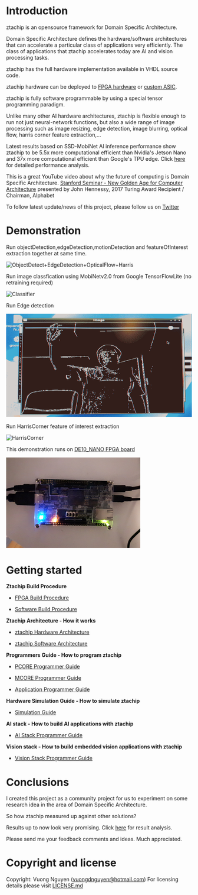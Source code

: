 # Introduction

ztachip is an opensource framework for Domain Specific Architecture. 

Domain Specific Architecture defines the hardware/software architectures that can accelerate a particular class of applications very efficiently. The class of applications that ztachip accelerates today are AI and vision processing tasks.

ztachip has the full hardware implementation available in VHDL source code.

ztachip hardware can be deployed to [FPGA hardware](https://en.wikipedia.org/wiki/Field-programmable_gate_array) or [custom ASIC](https://en.wikipedia.org/wiki/Application-specific_integrated_circuit).

ztachip is fully software programmable by using a special tensor programming paradigm. 

Unlike many other AI hardware architectures, ztachip is flexible enough to run not just neural-network functions, but also a wide range of image processing such as image resizing, edge detection, image blurring, optical flow, harris corner feature extraction,...  

Latest results based on SSD-MobiNet AI inference performance show ztachip to be 5.5x more computational efficient than Nvidia's Jetson Nano and 37x more computational efficient than Google's TPU edge. Click [here](https://github.com/ztachip/ztachip/blob/master/Documentation/conclusion.md) for detailed performance analysis. 

This is a great YouTube video about why the future of computing is Domain Specific Architecture. [Stanford Seminar - New Golden Age for Computer Architecture](https://www.youtube.com/watch?v=bfPV4x-HrUI&t=115s) presented by John Hennessy, 2017 Turing Award Recipient / Chairman, Alphabet 

To follow latest update/news of this project, please follow us on [Twitter](https://twitter.com/ztachip)

# Demonstration 


Run objectDetection,edgeDetection,motionDetection and featureOfInterest extraction together at same time.

![ObjectDetect+EdgeDetection+OpticalFlow+Harris](Documentation/images/all.gif)

Run image classfication using MobiNetv2.0 from Google TensorFlowLite (no retraining required)

![Classifier](Documentation/images/classifier.gif)

Run Edge detection

![Edge detection](Documentation/images/edge_detect.gif)

Run HarrisCorner feature of interest extraction

![HarrisCorner](Documentation/images/harris_corner.gif)

This demonstration runs on [DE10_NANO FPGA board](https://www.terasic.com.tw/cgi-bin/page/archive.pl?Language=English&CategoryNo=165&No=1046)

![FPGA board](Documentation/images/de10_nano.png)

# Getting started 

**Ztachip Build Procedure**

   - [FPGA Build Procedure](https://github.com/ztachip/ztachip/blob/master/Documentation/HardwareBuildProcedure.md)

   - [Software Build Procedure](https://github.com/ztachip/ztachip/blob/master/Documentation/BuildProcedure.md)

**Ztachip Architecture - How it works**

   - [ztachip Hardware Architecture](https://github.com/ztachip/ztachip/blob/master/Documentation/HardwareArchitecture.md)

   - [ztachip Software Architecture](https://github.com/ztachip/ztachip/blob/master/Documentation/SoftwareArchitecture.md)

**Programmers Guide - How to program ztachip**

   - [PCORE Programmer Guide](https://github.com/ztachip/ztachip/blob/master/Documentation/pcore_programmer_guide.md)

   - [MCORE Programmer Guide](https://github.com/ztachip/ztachip/blob/master/Documentation/mcore_programmer_guide.md)

   - [Application Programmer Guide](https://github.com/ztachip/ztachip/blob/master/Documentation/app_programmer_guide.md)

**Hardware Simulation Guide - How to simulate ztachip**

   - [Simulation Guide](https://github.com/ztachip/ztachip/blob/master/Documentation/simulation_guide.md)

**AI stack - How to build AI applications with ztachip**

   - [AI Stack Programmer Guide](https://github.com/ztachip/ztachip/blob/master/Documentation/ai_programmer_guide.md)

**Vision stack - How to build embedded vision applications with ztachip**

   - [Vision Stack Programmer Guide](https://github.com/ztachip/ztachip/blob/master/Documentation/vision_programer_guide.md)

# Conclusions

I created this project as a community project for us to experiment on some research idea in the area of Domain Specific Architecture.

So how ztachip measured up against other solutions? 

Results up to now look very promising. Click [here](https://github.com/ztachip/ztachip/blob/master/Documentation/conclusion.md) for result analysis.

Please send me your feedback comments and ideas. Much appreciated.


# Copyright and license 

Copyright: Vuong Nguyen (vuongdnguyen@hotmail.com) For licensing details please visit [LICENSE.md](https://github.com/ztachip/ztachip/blob/master/LICENSE.md)







